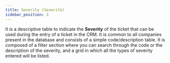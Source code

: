 ```yaml
---
title: Severity (Severità)
sidebar_position: 3
---
```


It is a descriptive table to indicate the **Severity** of the ticket that can be used during the entry of a ticket in the CRM. It is common to all companies present in the database and consists of a simple code/description table. 
It is composed of a filter section where you can search through the code or the description of the severity, and a grid in which all the types of severity entered will be listed.